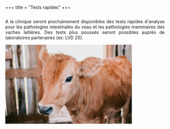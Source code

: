 +++
title = "Tests rapides"
+++

<section class="row" style="display: flex;align-items: center;flex-wrap: wrap;">
  <div class="col-sm-8">
    <p style="text-align:justify">A la clinique seront prochainement disponibles des tests rapides d'analyse pour les pathologies intestinales du veau et les pathologies mammaires des vaches laitières. Des tests plus poussés seront possibles auprès de laboratoires partenaires (ex: LVD 25).</p>
  </div>
  <div class="col-sm-4">
    <img class="img-responsive" src="/img/veau.jpg" alt="">
  </div>
</section>